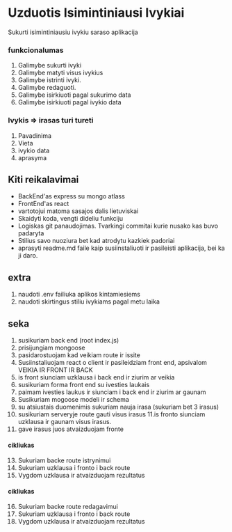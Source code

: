 # Uzduotis Isimintiniausi Ivykiai

Sukurti isimintiniausiu ivykiu saraso aplikacija

### funkcionalumas

1. Galimybe sukurti ivyki
2. Galimybe matyti visus ivykius
3. Galimybe istrinti ivyki.
4. Galimybe redaguoti.
5. Galimybe isirkiuoti pagal sukurimo data
6. Galimybe isirkiuoti pagal ivykio data

### Ivykis => irasas turi tureti

1. Pavadinima
2. Vieta
3. ivykio data
4. aprasyma

## Kiti reikalavimai

- BackEnd'as express su mongo atlass
- FrontEnd'as react
- vartotojui matoma sasajos dalis lietuviskai
- Skaidyti koda, vengti dideliu funkciju
- Logiskas git panaudojimas. Tvarkingi commitai kurie nusako kas buvo padaryta
- Stilius savo nuoziura bet kad atrodytu kazkiek padoriai
- aprasyti readme.md faile kaip susiinstaliuoti ir pasileisti aplikacija, bei ka ji daro.

## extra

1. naudoti .env failiuka aplikos kintamiesiems
2. naudoti skirtingus stiliu ivykiams pagal metu laika

## seka

1. susikuriam back end (root index.js)
2. prisijungiam mongoose
3. pasidarostuojam kad veikiam route ir issite
4. Susiinstaliuojam react o client ir pasileidziam front end, apsivalom
   VEIKIA IR FRONT IR BACK
5. is front siunciam uzklausa i back end ir ziurim ar veikia
6. susikuriam forma front end su ivesties laukais
7. paimam ivesties laukus ir siunciam i back end ir ziurim ar gaunam
8. Susikuriam mogoose modeli ir schema
9. su atsiustais duomenimis sukuriam nauja irasa (sukuriam bet 3 irasus)
10. susikuriam serveryje route gauti visus irasus
    11.is fronto siunciam uzklausa ir gaunam visus irasus.
11. gave irasus juos atvaizduojam fronte

#### cikliukas

13. Sukuriam backe route istrynimui
14. Sukuriam uzklausa i fronto i back route
15. Vygdom uzklausa ir atvaizduojam rezultatus

#### cikliukas

16. Sukuriam backe route redagavimui
17. Sukuriam uzklausa i fronto i back route
18. Vygdom uzklausa ir atvaizduojam rezultatus
